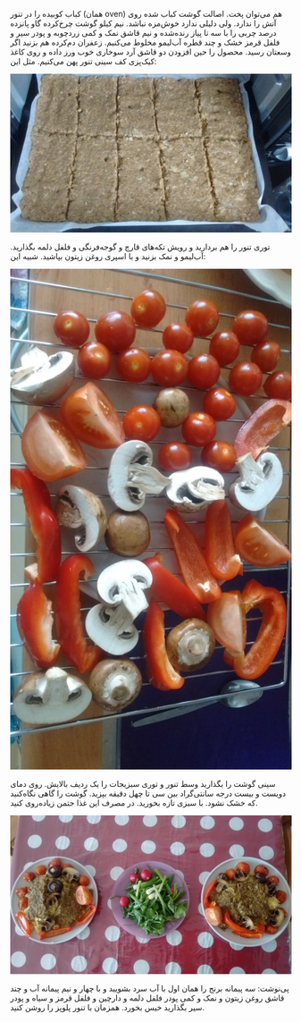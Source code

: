 <!-- 
.. title: آشپزی آخر هفته-نوزده آوریل دوهزاروپانزده
.. slug: 2015-04-19-weekend-cooking
.. date: 2015-04-19 20:12:37 UTC+02:00
.. tags: 
.. category: آشپزی آخر هفته
.. link: 
.. description: 
.. type: text
-->

کباب کوبیده را در تنور (همان oven) هم می‌توان پخت. اصالت گوشت کباب شده روی آتش را ندارد. ولی دلیلی ندارد خوش‌مزه نباشد. نیم کیلو گوشت چرخ‌کرده گاو پانزده درصد چربی را با سه تا پیاز رنده‌شده و نیم قاشق نمک و کمی زردچوبه و پودر سیر و فلفل قرمز خشک و چند قطره آب‌لیمو مخلوط می‌کنیم. زعفران دم‌کرده هم بزنید اگر وسعتان رسید. محصول را حین افزودن دو قاشق آرد سوخاری خوب ورز داده و روی کاغذ کیک‌پزی کف سینی تنور پهن می‌کنیم. مثل این:

![kebab in oven](/kebab_in_oven.jpg)

توری تنور را هم بردارید و رویش تکه‌های قارچ و گوجه‌فرنگی و فلفل دلمه بگذارید. آب‌لیمو و نمک بزنید و با اسپری روغن زیتون بپاشید. شبیه این:

![vegetables in oven](/sabzijat.jpg)

سینی گوشت را بگذارید وسط تنور و توری سبزیجات را یک ردیف بالایش. روی دمای دویست و بیست درجه سانتی‌گراد بین سی تا چهل دقیقه بپزید. گوشت را گاهی نگاه‌کنید که خشک نشود. با سبزی تازه بخورید. در مصرف این غذا حتمن زیاده‌روی کنید.

![kebab in oven ready](/kebab_ready.jpg)

پی‌نوشت: سه پیمانه برنج را همان اول با آب سرد بشویید و با چهار و نیم پیمانه آب و چند قاشق روغن زیتون و نمک و کمی پودر فلفل دلمه و دارچین و فلفل قرمز و سیاه و پودر سیر بگذارید خیس بخورد. همزمان با تنور پلوپز را روشن کنید.
